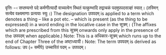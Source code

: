 




वृत्तिः --ः सप्तम्यन्ते पदे कर्मणीत्यादौ वाच्यत्वेन स्थितं यत्कुम्भादि तद्वाचकं पदमुपपदसञ्ज्ञं स्यात्। (तस्मिन् सत्येव वक्ष्यमाणाः प्रत्ययाः स्युः।) The designation उपपदम् is applied to a term which denotes a thing – like a pot etc. – which is present (as the thing to be expressed) in a word ending in the locative case in the सूत्रम्। (The affixes which are prescribed from this सूत्रम् onwards only apply in the presence of the उपपदम् when applicable.) Note: This is a अधिकार-सूत्रम् which runs up to the end of Chapter Three of the अष्टाध्यायी। Note: The term उपपदम् is derived as follows: उप (= समीपे) उच्चारितं पदम् = उपपदम्।

